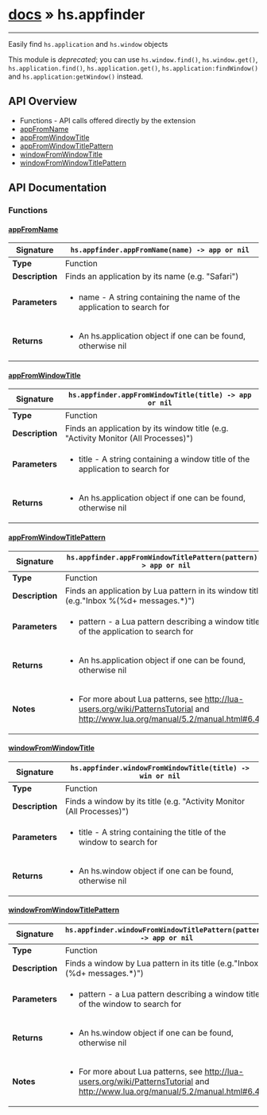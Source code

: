 # [docs](index.md) » hs.appfinder
---

Easily find ```hs.application``` and ```hs.window``` objects

This module is *deprecated*; you can use `hs.window.find()`, `hs.window.get()`, `hs.application.find()`,
`hs.application.get()`, `hs.application:findWindow()` and `hs.application:getWindow()` instead.

## API Overview
* Functions - API calls offered directly by the extension
 * [appFromName](#appfromname)
 * [appFromWindowTitle](#appfromwindowtitle)
 * [appFromWindowTitlePattern](#appfromwindowtitlepattern)
 * [windowFromWindowTitle](#windowfromwindowtitle)
 * [windowFromWindowTitlePattern](#windowfromwindowtitlepattern)

## API Documentation

### Functions

#### [appFromName](#appfromname)
| <span style="font-align: left;">**Signature**</span> | <span style="font-align: left;">`hs.appfinder.appFromName(name) -> app or nil` </span>                                                |
| -----------------------------------------------------|---------------------------------------------------------------------------------------------------------|
| **Type**                                             | Function                                                                                         |
| **Description**                                      | Finds an application by its name (e.g. "Safari")                                                                                         |
| **Parameters**                                       | <ul><li>name - A string containing the name of the application to search for</li></ul> |
| **Returns**                                          | <ul><li>An hs.application object if one can be found, otherwise nil</li></ul>          |

#### [appFromWindowTitle](#appfromwindowtitle)
| <span style="font-align: left;">**Signature**</span> | <span style="font-align: left;">`hs.appfinder.appFromWindowTitle(title) -> app or nil` </span>                                                |
| -----------------------------------------------------|---------------------------------------------------------------------------------------------------------|
| **Type**                                             | Function                                                                                         |
| **Description**                                      | Finds an application by its window title (e.g. "Activity Monitor (All Processes)")                                                                                         |
| **Parameters**                                       | <ul><li>title - A string containing a window title of the application to search for</li></ul> |
| **Returns**                                          | <ul><li>An hs.application object if one can be found, otherwise nil</li></ul>          |

#### [appFromWindowTitlePattern](#appfromwindowtitlepattern)
| <span style="font-align: left;">**Signature**</span> | <span style="font-align: left;">`hs.appfinder.appFromWindowTitlePattern(pattern) -> app or nil` </span>                                                |
| -----------------------------------------------------|---------------------------------------------------------------------------------------------------------|
| **Type**                                             | Function                                                                                         |
| **Description**                                      | Finds an application by Lua pattern in its window title (e.g."Inbox %(%d+ messages.*)")                                                                                         |
| **Parameters**                                       | <ul><li>pattern - a Lua pattern describing a window title of the application to search for</li></ul> |
| **Returns**                                          | <ul><li>An hs.application object if one can be found, otherwise nil</li></ul>          |
| **Notes**                                            | <ul><li>For more about Lua patterns, see http://lua-users.org/wiki/PatternsTutorial and http://www.lua.org/manual/5.2/manual.html#6.4.1</li></ul>                |

#### [windowFromWindowTitle](#windowfromwindowtitle)
| <span style="font-align: left;">**Signature**</span> | <span style="font-align: left;">`hs.appfinder.windowFromWindowTitle(title) -> win or nil` </span>                                                |
| -----------------------------------------------------|---------------------------------------------------------------------------------------------------------|
| **Type**                                             | Function                                                                                         |
| **Description**                                      | Finds a window by its title (e.g. "Activity Monitor (All Processes)")                                                                                         |
| **Parameters**                                       | <ul><li>title - A string containing the title of the window to search for</li></ul> |
| **Returns**                                          | <ul><li>An hs.window object if one can be found, otherwise nil</li></ul>          |

#### [windowFromWindowTitlePattern](#windowfromwindowtitlepattern)
| <span style="font-align: left;">**Signature**</span> | <span style="font-align: left;">`hs.appfinder.windowFromWindowTitlePattern(pattern) -> app or nil` </span>                                                |
| -----------------------------------------------------|---------------------------------------------------------------------------------------------------------|
| **Type**                                             | Function                                                                                         |
| **Description**                                      | Finds a window by Lua pattern in its title (e.g."Inbox %(%d+ messages.*)")                                                                                         |
| **Parameters**                                       | <ul><li>pattern - a Lua pattern describing a window title of the window to search for</li></ul> |
| **Returns**                                          | <ul><li>An hs.window object if one can be found, otherwise nil</li></ul>          |
| **Notes**                                            | <ul><li>For more about Lua patterns, see http://lua-users.org/wiki/PatternsTutorial and http://www.lua.org/manual/5.2/manual.html#6.4.1</li></ul>                |

